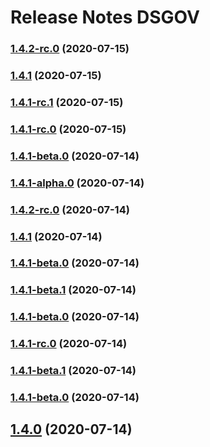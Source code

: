 # Release Notes DSGOV
### [1.4.2-rc.0](https://git.serpro/dsgov/dsgov-dsgov/compare/v1.4.1-rc.1...v1.4.2-rc.0) (2020-07-15)

### [1.4.1](https://git.serpro/dsgov/dsgov-dsgov/compare/v1.4.1-rc.1...v1.4.1) (2020-07-15)

### [1.4.1-rc.1](https://git.serpro/dsgov/dsgov-dsgov/compare/v1.4.1-alpha.0...v1.4.1-rc.1) (2020-07-15)

### [1.4.1-rc.0](https://git.serpro/dsgov/dsgov-dsgov/compare/v1.4.1-alpha.0...v1.4.1-rc.0) (2020-07-15)

### [1.4.1-beta.0](https://git.serpro/dsgov/dsgov-dsgov/compare/v1.4.1-alpha.0...v1.4.1-beta.0) (2020-07-14)

### [1.4.1-alpha.0](https://git.serpro/dsgov/dsgov-dsgov/compare/v1.4.2-rc.0...v1.4.1-alpha.0) (2020-07-14)

### [1.4.2-rc.0](https://git.serpro/dsgov/dsgov-dsgov/compare/v1.4.1...v1.4.2-rc.0) (2020-07-14)

### [1.4.1](https://git.serpro/dsgov/dsgov-dsgov/compare/v1.4.1-rc.0...v1.4.1) (2020-07-14)

### [1.4.1-beta.0](https://git.serpro/dsgov/dsgov-dsgov/compare/v1.4.1-rc.0...v1.4.1-beta.0) (2020-07-14)

### [1.4.1-beta.1](https://git.serpro/dsgov/dsgov-dsgov/compare/v1.4.1-rc.0...v1.4.1-beta.1) (2020-07-14)

### [1.4.1-beta.0](https://git.serpro/dsgov/dsgov-dsgov/compare/v1.4.1-rc.0...v1.4.1-beta.0) (2020-07-14)

### [1.4.1-rc.0](https://git.serpro/dsgov/dsgov-dsgov/compare/v1.4.1-beta.1...v1.4.1-rc.0) (2020-07-14)

### [1.4.1-beta.1](https://git.serpro/dsgov/dsgov-dsgov/compare/v1.4.1-beta.0...v1.4.1-beta.1) (2020-07-14)

### [1.4.1-beta.0](https://git.serpro/dsgov/dsgov-dsgov/compare/v1.4.0...v1.4.1-beta.0) (2020-07-14)

## [1.4.0](https://git.serpro/dsgov/dsgov-dsgov/compare/v1.4.0-rc.2...v1.4.0) (2020-07-14)
